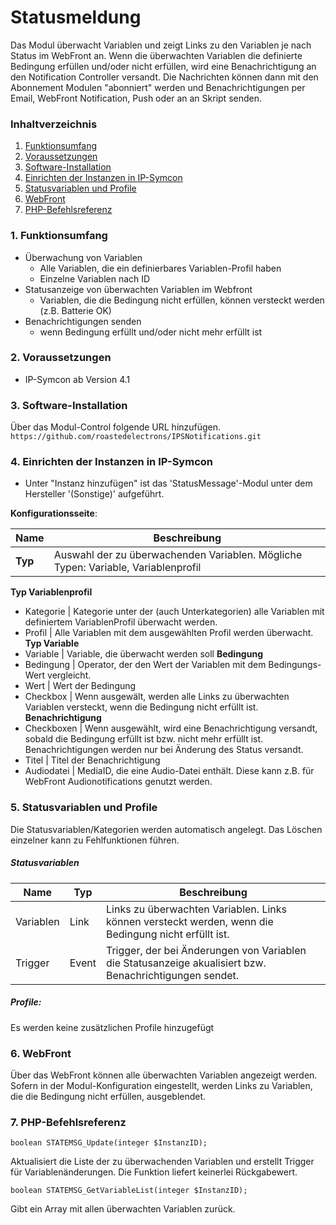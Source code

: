 # Statusmeldung
Das Modul überwacht Variablen und zeigt Links zu den Variablen je nach Status im WebFront an.
Wenn die überwachten Variablen die definierte Bedingung erfüllen und/oder nicht erfüllen, wird eine Benachrichtigung an den Notification Controller versandt.
Die Nachrichten können dann mit den Abonnement Modulen "abonniert" werden und Benachrichtigungen per Email, WebFront Notification, Push oder an an Skript senden.

### Inhaltverzeichnis

1. [Funktionsumfang](#1-funktionsumfang)
2. [Voraussetzungen](#2-voraussetzungen)
3. [Software-Installation](#3-software-installation)
4. [Einrichten der Instanzen in IP-Symcon](#4-einrichten-der-instanzen-in-ip-symcon)
5. [Statusvariablen und Profile](#5-statusvariablen-und-profile)
6. [WebFront](#6-webfront)
7. [PHP-Befehlsreferenz](#7-php-befehlsreferenz)

### 1. Funktionsumfang

* Überwachung von Variablen
    * Alle Variablen, die ein definierbares Variablen-Profil haben
    * Einzelne Variablen nach ID
* Statusanzeige von überwachten Variablen im Webfront
    * Variablen, die die Bedingung nicht erfüllen, können versteckt werden (z.B. Batterie OK)
* Benachrichtigungen senden
    * wenn Bedingung erfüllt und/oder nicht mehr erfüllt ist


### 2. Voraussetzungen

- IP-Symcon ab Version 4.1

### 3. Software-Installation

Über das Modul-Control folgende URL hinzufügen.  
`https://github.com/roastedelectrons/IPSNotifications.git`  

### 4. Einrichten der Instanzen in IP-Symcon

- Unter "Instanz hinzufügen" ist das 'StatusMessage'-Modul unter dem Hersteller '(Sonstige)' aufgeführt.  

__Konfigurationsseite__:

Name                    | Beschreibung
----------------------- | ---------------------------------
**Typ**                     | Auswahl der zu überwachenden Variablen. Mögliche Typen: Variable, Variablenprofil
**Typ Variablenprofil**
* Kategorie              | Kategorie unter der (auch Unterkategorien) alle Variablen mit definiertem VariablenProfil überwacht werden.
* Profil                  | Alle Variablen mit dem ausgewählten Profil werden überwacht.
**Typ Variable**
* Variable               | Variable, die überwacht werden soll
**Bedingung**           
* Bedingung               | Operator, der den Wert der Variablen mit dem Bedingungs-Wert vergleicht.
* Wert                    | Wert der Bedingung
* Checkbox                | Wenn ausgewält, werden alle Links zu überwachten Variablen versteckt, wenn die Bedingung nicht erfüllt ist.
**Benachrichtigung**
* Checkboxen | Wenn ausgewählt, wird eine Benachrichtigung versandt, sobald die Bedingung erfüllt ist bzw. nicht mehr erfüllt ist. Benachrichtigungen werden nur bei Änderung des Status versandt.
* Titel                   | Titel der Benachrichtigung
* Audiodatei              | MediaID, die eine Audio-Datei enthält. Diese kann z.B. für WebFront Audionotifications genutzt werden.


### 5. Statusvariablen und Profile

Die Statusvariablen/Kategorien werden automatisch angelegt. Das Löschen einzelner kann zu Fehlfunktionen führen.

##### Statusvariablen

Name         | Typ       | Beschreibung
------------ | --------- | ----------------
Variablen    | Link      | Links zu überwachten Variablen. Links können versteckt werden, wenn die Bedingung nicht erfüllt ist.
Trigger      | Event     | Trigger, der bei Änderungen von Variablen die Statusanzeige akualisiert bzw. Benachrichtigungen sendet.


##### Profile:

Es werden keine zusätzlichen Profile hinzugefügt

### 6. WebFront

Über das WebFront können alle überwachten Variablen angezeigt werden. Sofern in der Modul-Konfiguration eingestellt, werden Links zu Variablen, die die Bedingung nicht erfüllen, ausgeblendet.

### 7. PHP-Befehlsreferenz

`boolean STATEMSG_Update(integer $InstanzID);` 
 
Aktualisiert die Liste der zu überwachenden Variablen und erstellt Trigger für Variablenänderungen.
Die Funktion liefert keinerlei Rückgabewert.  



`boolean STATEMSG_GetVariableList(integer $InstanzID);` 
 
Gibt ein Array mit allen überwachten Variablen zurück. 

